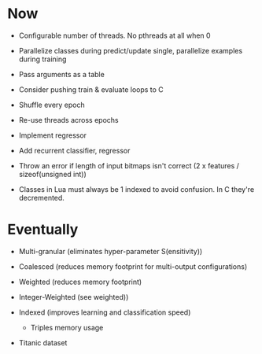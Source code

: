 # Now

- Configurable number of threads. No pthreads at all when 0
- Parallelize classes during predict/update single, parallelize examples during
  training

- Pass arguments as a table
- Consider pushing train & evaluate loops to C
- Shuffle every epoch
- Re-use threads across epochs

- Implement regressor
- Add recurrent classifier, regressor

- Throw an error if length of input bitmaps isn't correct (2 x features /
  sizeof(unsigned int))
- Classes in Lua must always be 1 indexed to avoid confusion. In C they're
  decremented.

# Eventually

- Multi-granular (eliminates hyper-parameter S(ensitivity))
- Coalesced (reduces memory footprint for multi-output configurations)
- Weighted (reduces memory footprint)
- Integer-Weighted (see weighted))
- Indexed (improves learning and classification speed)
    - Triples memory usage

- Titanic dataset
